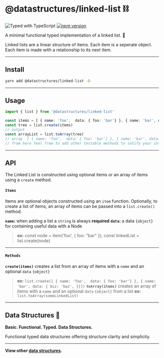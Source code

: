# @datastructures/linked-list ⛓

![Typed with TypeScript](https://flat.badgen.net/badge/icon/Typed?icon=typescript&label&labelColor=blue&color=555555)
[![npm version](https://badge.fury.io/js/%40datastructures%2Flinked-list.svg)](https://badge.fury.io/js/%40datastructures%2Flinked-list)

A minimal functional typed implementation of a linked list. 🦄

Linked lists are a linear structure of items. Each item is a seperate object.
Each item is made with a relationship to its next item.

---

## Install

```sh
yarn add @datastructures/linked-list -D
```

---
## Usage

```typescript
import { list } from '@datastructures/linked-list'

const items = [ { name: 'foo',  data: { foo: 'bar'} }, { name: 'bar', data: { biz: 'baz', }}]
const tree = list.create(items)
// output
const arrayList = list.toArray(tree)
// array  [ { name: 'foo',  data: { foo: 'bar'} }, { name: 'bar', data: { biz: 'baz', }}]
// from here feel free to add other testable methods to satify your interviewer 🙋
```

---

## API

The Linked List is constructed using optional items or an array of items using a `create` method.

#### `Items`

Items are optional objects constructed using an `item` function. Optionally, to create a list of items, an array of items can be passed into a `list.create()` method. 

**`name`:** when adding a list a `string` is always **required**
**`data`:** a data `{object}` for containing useful data with a Node
> **ex:** const node = item('foo', { foo: "bar" }); const linkedList = list.create(node)

---

#### `Methods`

**`create(items)`** creates a list from an array of items with a `name` and an optional `data` `{object}`
> **ex:** `list.create([ { name: 'foo',  data: { foo: 'bar'} }, { name: 'bar', data: { biz: 'baz', }}])`
**`toArray(items)`** creates an array of items with a `name` and an optional `data` `{object}` from a list
> **ex:** `list.toArray(someLinkedList)`

---

## Data Structures 🦄

**Basic. Functional. Typed. Data Structures.**

Functional typed data structures offering structure clarity and simplicity.

---

**View other [data structures](https://github.com/yowainwright/data-structures).**
